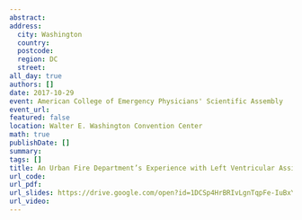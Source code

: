 ```yaml
---
abstract: 
address:
  city: Washington
  country:
  postcode: 
  region: DC
  street: 
all_day: true
authors: []
date: 2017-10-29
event: American College of Emergency Physicians' Scientific Assembly
event_url: 
featured: false
location: Walter E. Washington Convention Center
math: true
publishDate: []
summary: 
tags: []
title: An Urban Fire Department’s Experience with Left Ventricular Assist Device Patients
url_code: 
url_pdf: 
url_slides: https://drive.google.com/open?id=1DCSp4HrBRIvLgnTqpFe-IuBxYdxKZF83
url_video: 
---
```

